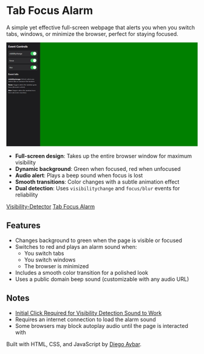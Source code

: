 # Tab Focus Alarm
A simple yet effective full-screen webpage that alerts you when you switch tabs, windows, or minimize the browser, perfect for staying focused.

![image](/example.png)

- **Full-screen design**: Takes up the entire browser window for maximum visibility
- **Dynamic background**: Green when focused, red when unfocused
- **Audio alert**: Plays a beep sound when focus is lost
- **Smooth transitions**: Color changes with a subtle animation effect
- **Dual detection**: Uses `visibilitychange` and `focus/blur` events for reliability

[Visibility-Detector](https://diegoaybar.github.io/Visibility-Detector/)
[Tab Focus Alarm](https://www.soundjay.com/buttons/beep-01a.mp3)

## Features
- Changes background to green when the page is visible or focused
- Switches to red and plays an alarm sound when:
  - You switch tabs
  - You switch windows
  - The browser is minimized
- Includes a smooth color transition for a polished look
- Uses a public domain beep sound (customizable with any audio URL)

## Notes
- [Initial Click Required for Visibility Detection Sound to Work](https://github.com/diegoaybar/Visibility-Detector/issues/1#issue-2924777344)
- Requires an internet connection to load the alarm sound
- Some browsers may block autoplay audio until the page is interacted with

Built with HTML, CSS, and JavaScript by [Diego Aybar](https://github.com/diegoaybar).
